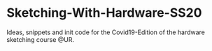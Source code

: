 # Sketching-With-Hardware-SS20
Ideas, snippets and init code for the Covid19-Edition of the hardware sketching course @UR.
